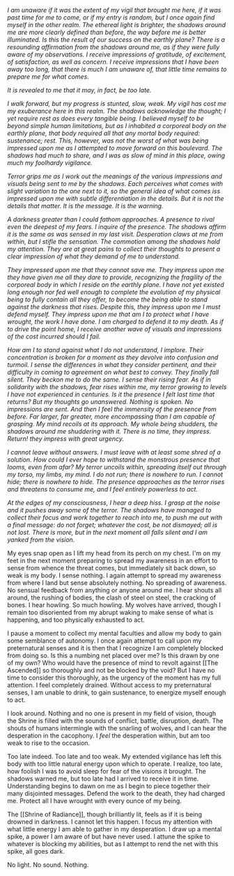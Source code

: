 *I am unaware if it was the extent of my vigil that brought me here, if it was past time for me to come, or if my entry is random, but I once again find myself in the other realm. The ethereal light is brighter, the shadows around me are more clearly defined than before, the way before me is better illuminated. Is this the result of our success on the earthly plane? There is a resounding affirmation from the shadows around me, as if they were fully aware of my observations. I receive impressions of gratitude, of excitement, of satisfaction, as well as concern. I receive impressions that I have been away too long, that there is much I am unaware of, that little time remains to prepare me for what comes.*

*It is revealed to me that it may, in fact, be too late.*

*I walk forward, but my progress is stunted, slow, weak. My vigil has cost me my exuberance here in this realm. The shadows acknowledge the thought; I yet require rest as does every tangible being. I believed myself to be beyond simple human limitations, but as I inhabited a corporeal body on the earthly plane, that body required all that any mortal body required: sustenance; rest. This, however, was not the worst of what was being impressed upon me as I attempted to move forward on this boulevard. The shadows had much to share, and I was as slow of mind in this place, owing much my foolhardy vigilance.*

*Terror grips me as I work out the meanings of the various impressions and visuals being sent to me by the shadows. Each perceives what comes with slight variation to the one next to it, so the general idea of what comes iss impressed upon me with subtle differentiation in the details. But it is not the details that matter. It is the message. It is the warning.*

*A darkness greater than I could fathom approaches. A presence to rival even the deepest of my fears. I inquire of the presence. The shadows affirm it is the same as was sensed in my last visit. Desperation claws at me from within, but I stifle the sensation. The commotion among the shadows hold my attention. They are at great pains to collect their thoughts to present a clear impression of what they demand of me to understand.*

*They impressed upon me that they cannot save me. They impress upon me they have given me all they dare to provide, recognizing the fragility of the corporeal body in which I reside on the earthly plane. I have not yet existed long enough nor fed well enough to complete the evolution of my physical being to fully contain all they offer, to become the being able to stand against the darkness that rises. Despite this, they impress upon me I must defend myself. They impress upon me that am I to protect what I have wrought, the work I have done. I am charged to defend it to my death. As if to drive the point home, I receive another wave of visuals and impressions of the cost incurred should I fail.*

*How am I to stand against what I do not understand, I implore. Their concentration is broken for a moment as they devolve into confusion and turmoil. I sense the differences in what they consider pertinent, and their difficulty in coming to agreement on what best to convey. They finally fall silent. They beckon me to do the same. I sense their rising fear. As if in solidarity with the shadows, fear rises within me, my terror growing to levels I have not experienced in centuries. Is it the presence I felt last time that returns? But my thoughts go unanswered. Nothing is spoken. No impressions are sent. And then I feel the immensity of the presence from before. Far larger, far greater, more encompassing than I am capable of grasping. My mind recoils at its approach. My whole being shudders, the shadows around me shuddering with it. There is no time, they impress. Return! they impress with great urgency.*

*I cannot leave without answers. I must leave with at least some shred of a solution. How could I ever hope to withstand the monstrous presence that looms, even from afar? My terror uncoils within, spreading itself out through my torso, my limbs, my mind. I do not run; there is nowhere to run. I cannot hide; there is nowhere to hide. The presence approaches as the terror rises and threatens to consume me, and I feel entirely powerless to act.*

*At the edges of my consciousness, I hear a deep hiss. I grasp at the noise and it pushes away some of the terror. The shadows have managed to collect their focus and work together to reach into me, to push me out with a final message: do not forget; whatever the cost, be not dismayed; all is not lost. There is more, but in the next moment all falls silent and I am yanked from the vision.*

My eyes snap open as I lift my head from its perch on my chest. I'm on my feet in the next moment preparing to spread my awareness in an effort to sense from whence the threat comes, but immediately sit back down, so weak is my body. I sense nothing. I again attempt to spread my awareness from where I land but sense absolutely nothing. No spreading of awareness. No sensual feedback from anything or anyone around me. I hear shouts all around, the rushing of bodies, the clash of steel on steel, the cracking of bones. I hear howling. So much howling. My wolves have arrived, though I remain too disoriented from my abrupt waking to make sense of what is happening, and too physically exhausted to act.

I pause a moment to collect my mental faculties and allow my body to gain some semblance of autonomy. I once again attempt to call upon my preternatural senses and it is then that I recognize I am completely blocked from doing so. Is this a numbing net placed over me? Is this drawn by one of my own? Who would have the presence of mind to revolt against [[The Ascended]] so thoroughly and not be blocked by the void? But I have no time to consider this thoroughly, as the urgency of the moment has my full attention. I feel completely drained. Without access to my preternatural senses, I am unable to drink, to gain sustenance, to energize myself enough to act.

I look around. Nothing and no one is present in my field of vision, though the Shrine is filled with the sounds of conflict, battle, disruption, death. The shouts of humans intermingle with the snarling of wolves, and I can hear the desperation in the cacophony. I *feel* the desperation within, but am too weak to rise to the occasion.

Too late indeed. Too late and too weak. My extended vigilance has left this body with too little natural energy upon which to operate. I realize, too late, how foolish I was to avoid sleep for fear of the visions it brought. The shadows warned me, but too late had I arrived to receive it in time. Understanding begins to dawn on me as I begin to piece together their many disjointed messages. Defend the work to the death, they had charged me. Protect all I have wrought with every ounce of my being.

The [[Shrine of Radiance]], though brilliantly lit, feels as if it is being drowned in darkness. I cannot let this happen. I focus my attention with what little energy I am able to gather in my desperation. I draw up a mental spike, a power I am aware of but have never used. I attune the spike to whatever is blocking my abilities, but as I attempt to rend the net with this spike, all goes dark.

No light. No sound. Nothing.